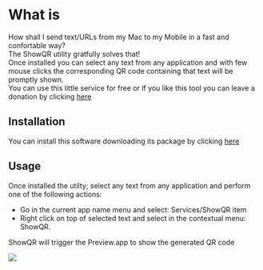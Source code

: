 # What is
How shall I send text/URLs from my Mac to my Mobile in a fast and confortable way?<br/>
The ShowQR utility gratfully solves that!<br/>
Once installed you can select any text from any application and with few mouse clicks the corresponding QR code containing that text will be promptly shown.<br/>
You can use this little service for free or if you like this tool you can leave a donation by clicking [here][donate]

## Installation
You can install this software downloading its package by clicking [here][package]

## Usage
Once installed the utilty; select any text from any application and perform one of the following actions:
 - Go in the current app name menu and select: Services/ShowQR item
 - Right click on top of selected text and select in the contextual menu: ShowQR.

ShowQR will trigger the Preview.app to show the generated QR code

![][usecase]

[donate]: http://ricsxn.duckdns.org/donate.html
[package]: https://github.com/ricsxn/ShowQR/blob/build/ShowQR.pkg
[usecase]: https://github.com/ricsxn/ShowQR/raw/master/docs/ShowQR_use.jpg
